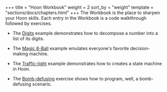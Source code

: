 +++
title = "Hoon Workbook"
weight = 2
sort_by = "weight"
template = "sections/docs/chapters.html"
+++
The Workbook is the place to sharpen your Hoon skills. Each entry in the
Workbook is a code walkthrough followed by exercises.

- The [Digits](@/docs/learn/hoon/workbook/digits.md) example demonstrates how to decompose a number into a list of its digits.

- The [Magic 8-Ball](@/docs/learn/hoon/workbook/eightball.md) example emulates everyone's favorite decision-making machine.

- The [Traffic-light](@/docs/learn/hoon/workbook/traffic-light.md) example demonstrates how to creates a state machine in Hoon.

- The [Bomb-defusing](@/docs/learn/hoon/workbook/bomb.md) exercise shows how to program, well, a bomb-defusing scenario.
